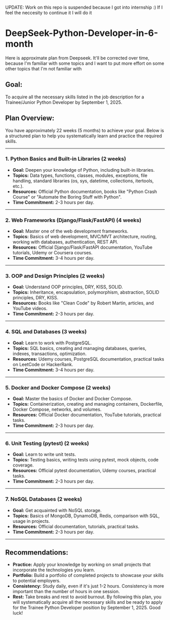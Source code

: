 UPDATE: Work on this repo is suspended because I got into internship :) If I feel the neccesity to continue it I will do it
# DeepSeek-Python-Developer-in-6-month

Here is approximate plan from Deepseek. It'll be corrected over time, because I'm familiar with some topics and I want to put more effort on some other topics that I'm not familiar with

## Goal:

To acquire all the necessary skills listed in the job description for a Trainee/Junior Python Developer by September 1, 2025.

## Plan Overview:

You have approximately 22 weeks (5 months) to achieve your goal. Below is a structured plan to help you systematically learn and practice the required skills.

---

### 1. **Python Basics and Built-in Libraries (2 weeks)**

- **Goal:** Deepen your knowledge of Python, including built-in libraries.
- **Topics:** Data types, functions, classes, modules, exceptions, file handling, standard libraries (os, sys, datetime, collections, itertools, etc.).
- **Resources:** Official Python documentation, books like "Python Crash Course" or "Automate the Boring Stuff with Python".
- **Time Commitment:** 2-3 hours per day.

---

### 2. **Web Frameworks (Django/Flask/FastAPI) (4 weeks)**

- **Goal:** Master one of the web development frameworks.
- **Topics:** Basics of web development, MVC/MVT architecture, routing, working with databases, authentication, REST API.
- **Resources:** Official Django/Flask/FastAPI documentation, YouTube tutorials, Udemy or Coursera courses.
- **Time Commitment:** 3-4 hours per day.

---

### 3. **OOP and Design Principles (2 weeks)**

- **Goal:** Understand OOP principles, DRY, KISS, SOLID.
- **Topics:** Inheritance, encapsulation, polymorphism, abstraction, SOLID principles, DRY, KISS.
- **Resources:** Books like "Clean Code" by Robert Martin, articles, and YouTube videos.
- **Time Commitment:** 2-3 hours per day.

---

### 4. **SQL and Databases (3 weeks)**

- **Goal:** Learn to work with PostgreSQL.
- **Topics:** SQL basics, creating and managing databases, queries, indexes, transactions, optimization.
- **Resources:** Udemy courses, PostgreSQL documentation, practical tasks on LeetCode or HackerRank.
- **Time Commitment:** 3-4 hours per day.

---

### 5. **Docker and Docker Compose (2 weeks)**

- **Goal:** Master the basics of Docker and Docker Compose.
- **Topics:** Containerization, creating and managing containers, Dockerfile, Docker Compose, networks, and volumes.
- **Resources:** Official Docker documentation, YouTube tutorials, practical tasks.
- **Time Commitment:** 2-3 hours per day.

---

### 6. **Unit Testing (pytest) (2 weeks)**

- **Goal:** Learn to write unit tests.
- **Topics:** Testing basics, writing tests using pytest, mock objects, code coverage.
- **Resources:** Official pytest documentation, Udemy courses, practical tasks.
- **Time Commitment:** 2-3 hours per day.

---

### 7. **NoSQL Databases (2 weeks)**

- **Goal:** Get acquainted with NoSQL storage.
- **Topics:** Basics of MongoDB, DynamoDB, Redis, comparison with SQL, usage in projects.
- **Resources:** Official documentation, tutorials, practical tasks.
- **Time Commitment:** 2-3 hours per day.

---

## Recommendations:

- **Practice:** Apply your knowledge by working on small projects that incorporate the technologies you learn.
- **Portfolio:** Build a portfolio of completed projects to showcase your skills to potential employers.
- **Consistency:** Study daily, even if it's just 1-2 hours. Consistency is more important than the number of hours in one session.
- **Rest:** Take breaks and rest to avoid burnout.
  By following this plan, you will systematically acquire all the necessary skills and be ready to apply for the Trainee Python Developer position by September 1, 2025. Good luck!
